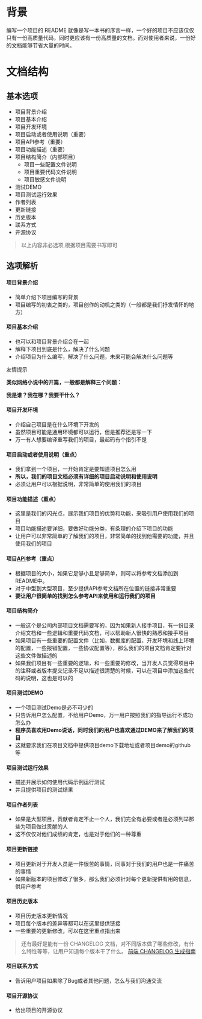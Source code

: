 # 背景

编写一个项目的 README 就像是写一本书的序言一样，一个好的项目不应该仅仅只有一份高质量代码，同时更应该有一份高质量的文档。而对使用者来说，一份好的文档能够节省大量的时间。

# 文档结构

## 基本选项

- 项目背景介绍
- 项目基本介绍
- 项目开发环境
- 项目启动或者使用说明（重要）
- 项目API参考（重要）
- 项目功能描述（重要）
- 项目结构简介（内部项目）
  - 项目一些配置文件说明
  - 项目重要代码文件说明
  - 项目敏感文件说明
- 测试DEMO
- 项目测试运行效果
- 作者列表
- 更新链接
- 历史版本
- 联系方式
- 开源协议

> 以上内容非必选项,根据项目需要书写即可

## 选项解析

#### 项目背景介绍

- 简单介绍下项目编写的背景
- 项目编写的初衷之类的，项目创作的动机之类的（一般都是我们抒发情怀的地方）

#### 项目基本介绍

- 也可以和项目背景介绍合在一起
- 解释下项目到底是什么，解决了什么问题
- 介绍项目为什么编写，解决了什么问题，未来可能会解决什么问题等

友情提示

**类似网络小说中的开篇，一般都是解释三个问题：**

**我是谁？我在哪？我要干什么？**

#### 项目开发环境

- 介绍自己项目是在什么环境下开发的
- 虽然项目可能是通用环境都可以运行，但是推荐还是写一下
- 万一有人想要编译重写我们的项目，最起码有个指引不是

#### 项目启动或者使用说明（重点）

- 我们拿到一个项目，一开始肯定是要知道项目怎么用
- **所以，我们的项目文档必须有详细的项目启动说明和使用说明**
- 必须让用户可以根据说明，非常简单的使用我们的项目

#### 项目功能描述（重点）

- 这里是我们的闪光点，展示我们项目的优势和功能，来吸引用户使用我们的项目
- 项目功能描述要详细，要做好功能分类，有条理的介绍下项目的功能
- 让用户可以非常简单的了解我们的项目，非常简单的找到他需要的功能，并且使用我们的项目

#### 项目[API](https://so.csdn.net/so/search?q=API&spm=1001.2101.3001.7020)参考（重点）

- 根据项目的大小，如果它足够小且足够简单，则可以将参考文档添加到README中。
- 对于中型到大型项目，至少提供API参考文档所在位置的链接非常重要
- **要让用户很简单的找到怎么参考API来使用和运行我们的项目**

#### 项目结构简介

- 一般这个是公司内部项目文档需要写的，因为如果新人接手项目，有一份目录介绍文档和一些逻辑和重要代码文档，可以帮助新人很快的熟悉和接手项目
- 如果项目有一些重要的配置文件（比如，数据库的配置，开发环境和线上环境的配置，一些报错配置，一些协议配置等），那么我们的项目文档肯定要针对这些文件做描述的
- 如果我们项目有一些重要的逻辑，和一些重要的修改，当开发人员觉得项目中的注释或者版本提交记录不足以描述很清楚的时候，可以在项目中添加这些代码的说明，这也是可以的

#### 项目测试DEMO

- 一个项目测试Demo是必不可少的
- 只告诉用户怎么配置，不给用户Demo，万一用户按照我们的指导运行不成功怎么办
- **程序员喜欢用Demo说话，同时我们的用户也喜欢通过DEMO来了解我们的项目**
- 这就要求我们在项目文档中提供项目demo下载地址或者项目demo的github等

#### 项目测试运行效果

- 描述并展示如何使用代码示例运行测试
- 并且提供项目的测试结果

#### 项目作者列表

- 如果是大型项目，贡献者肯定不止一个人，我们完全有必要或者是必须列举那些为项目做过贡献的人
- 这不仅仅对他们成绩的肯定，也是对于他们的一种尊重

#### 项目更新链接

- 项目更新对于开发人员是一件很苦的事情，同事对于我们的用户也是一件痛苦的事情
- 如果新版本的项目修改了很多，那么我们必须针对每个更新提供有用的信息，供用户参考

#### 项目历史版本

- 项目历史版本更新情况
- 项目每个版本的差异等都可以在这里提供链接
- 一些重要的更新修改，可以在这里重点指出来

> 还有最好是能有一份 CHANGELOG 文档，对不同版本做了哪些修改，有什么特性等等，让用户知道每个版本干了什么。
> [前端 CHANGELOG 生成指南](https://godbasin.github.io/2019/11/10/change-log/)

#### 项目联系方式

- 告诉用户项目如果除了Bug或者其他问题，怎么与我们沟通交流

#### 项目开源协议

- 给出项目的开源协议